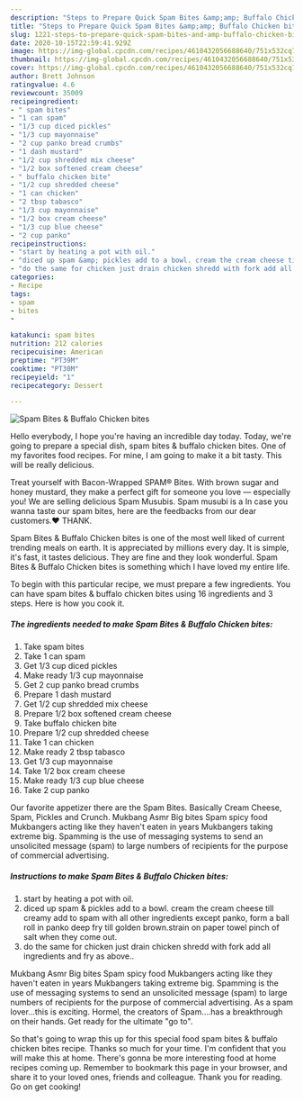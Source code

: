```yaml
---
description: "Steps to Prepare Quick Spam Bites &amp;amp; Buffalo Chicken bites"
title: "Steps to Prepare Quick Spam Bites &amp;amp; Buffalo Chicken bites"
slug: 1221-steps-to-prepare-quick-spam-bites-and-amp-buffalo-chicken-bites
date: 2020-10-15T22:59:41.929Z
image: https://img-global.cpcdn.com/recipes/4610432056688640/751x532cq70/spam-bites-buffalo-chicken-bites-recipe-main-photo.jpg
thumbnail: https://img-global.cpcdn.com/recipes/4610432056688640/751x532cq70/spam-bites-buffalo-chicken-bites-recipe-main-photo.jpg
cover: https://img-global.cpcdn.com/recipes/4610432056688640/751x532cq70/spam-bites-buffalo-chicken-bites-recipe-main-photo.jpg
author: Brett Johnson
ratingvalue: 4.6
reviewcount: 35009
recipeingredient:
- " spam bites"
- "1 can spam"
- "1/3 cup diced pickles"
- "1/3 cup mayonnaise"
- "2 cup panko bread crumbs"
- "1 dash mustard"
- "1/2 cup shredded mix cheese"
- "1/2 box softened cream cheese"
- " buffalo chicken bite"
- "1/2 cup shredded cheese"
- "1 can chicken"
- "2 tbsp tabasco"
- "1/3 cup mayonnaise"
- "1/2 box cream cheese"
- "1/3 cup blue cheese"
- "2 cup panko"
recipeinstructions:
- "start by heating a pot with oil."
- "diced up spam &amp; pickles add to a bowl. cream the cream cheese till creamy add to spam with all other ingredients except panko, form a ball roll in panko deep fry till golden brown.strain on paper towel pinch of salt when they come out."
- "do the same for chicken just drain chicken shredd with fork add all ingredients and fry as above.."
categories:
- Recipe
tags:
- spam
- bites
- 

katakunci: spam bites  
nutrition: 212 calories
recipecuisine: American
preptime: "PT39M"
cooktime: "PT30M"
recipeyield: "1"
recipecategory: Dessert

---
```



![Spam Bites &amp; Buffalo Chicken bites](https://img-global.cpcdn.com/recipes/4610432056688640/751x532cq70/spam-bites-buffalo-chicken-bites-recipe-main-photo.jpg)

Hello everybody, I hope you're having an incredible day today. Today, we're going to prepare a special dish, spam bites &amp; buffalo chicken bites. One of my favorites food recipes. For mine, I am going to make it a bit tasty. This will be really delicious.

Treat yourself with Bacon-Wrapped SPAM® Bites. With brown sugar and honey mustard, they make a perfect gift for someone you love — especially you! We are selling delicious Spam Musubis. Spam musubi is a In case you wanna taste our spam bites, here are the feedbacks from our dear customers.❤️ THANK.

Spam Bites &amp; Buffalo Chicken bites is one of the most well liked of current trending meals on earth. It is appreciated by millions every day. It is simple, it's fast, it tastes delicious. They are fine and they look wonderful. Spam Bites &amp; Buffalo Chicken bites is something which I have loved my entire life.


To begin with this particular recipe, we must prepare a few ingredients. You can have spam bites &amp; buffalo chicken bites using 16 ingredients and 3 steps. Here is how you cook it.

<!--inarticleads1-->

##### The ingredients needed to make Spam Bites &amp; Buffalo Chicken bites:

1. Take  spam bites
1. Take 1 can spam
1. Get 1/3 cup diced pickles
1. Make ready 1/3 cup mayonnaise
1. Get 2 cup panko bread crumbs
1. Prepare 1 dash mustard
1. Get 1/2 cup shredded mix cheese
1. Prepare 1/2 box softened cream cheese
1. Take  buffalo chicken bite
1. Prepare 1/2 cup shredded cheese
1. Take 1 can chicken
1. Make ready 2 tbsp tabasco
1. Get 1/3 cup mayonnaise
1. Take 1/2 box cream cheese
1. Make ready 1/3 cup blue cheese
1. Take 2 cup panko


Our favorite appetizer there are the Spam Bites. Basically Cream Cheese, Spam, Pickles and Crunch. Mukbang Asmr Big bites Spam spicy food Mukbangers acting like they haven&#39;t eaten in years Mukbangers taking extreme big. Spamming is the use of messaging systems to send an unsolicited message (spam) to large numbers of recipients for the purpose of commercial advertising. 

<!--inarticleads2-->

##### Instructions to make Spam Bites &amp; Buffalo Chicken bites:

1. start by heating a pot with oil.
1. diced up spam &amp; pickles add to a bowl. cream the cream cheese till creamy add to spam with all other ingredients except panko, form a ball roll in panko deep fry till golden brown.strain on paper towel pinch of salt when they come out.
1. do the same for chicken just drain chicken shredd with fork add all ingredients and fry as above..


Mukbang Asmr Big bites Spam spicy food Mukbangers acting like they haven&#39;t eaten in years Mukbangers taking extreme big. Spamming is the use of messaging systems to send an unsolicited message (spam) to large numbers of recipients for the purpose of commercial advertising. As a spam lover…this is exciting. Hormel, the creators of Spam….has a breakthrough on their hands. Get ready for the ultimate &#34;go to&#34;. 

So that's going to wrap this up for this special food spam bites &amp; buffalo chicken bites recipe. Thanks so much for your time. I'm confident that you will make this at home. There's gonna be more interesting food at home recipes coming up. Remember to bookmark this page in your browser, and share it to your loved ones, friends and colleague. Thank you for reading. Go on get cooking!
